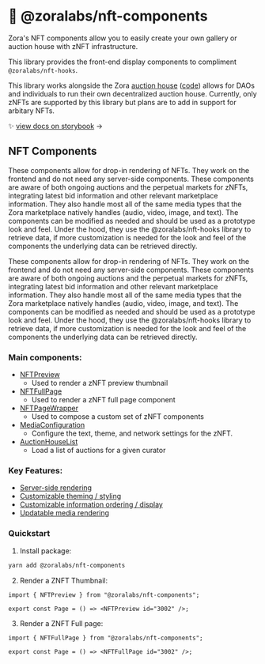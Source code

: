 # 💅 @zoralabs/nft-components

Zora's NFT components allow you to easily create your own gallery or auction house with zNFT infrastructure.

This library provides the front-end display components to compliment `@zoralabs/nft-hooks`.

This library works alongside the Zora [auction house](https://zora.mirror.xyz/9mQ9AeJK84USTnQ9eBY4Sc7s1bi0N8RoZd3Oy4q82FM) ([code](https://github.com/ourzora/auction-house)) allows for DAOs and individuals to run their own decentralized auction house. Currently, only zNFTs are supported by this library but plans are to add in support for arbitary NFTs.

✨ [view docs on storybook](https://ourzora.github.io/nft-components) →

## NFT Components

These components allow for drop-in rendering of NFTs. They work on the frontend and do not need any server-side components. These components are aware of both ongoing auctions and the perpetual markets for zNFTs, integrating latest bid information and other relevant marketplace information. They also handle most all of the same media types that the Zora marketplace natively handles (audio, video, image, and text). The components can be modified as needed and should be used as a prototype look and feel. Under the hood, they use the @zoralabs/nft-hooks library to retrieve data, if more customization is needed for the look and feel of the components the underlying data can be retrieved directly.

These components allow for drop-in rendering of NFTs. They work on the frontend and do not need any server-side components. These components are aware of both ongoing auctions and the perpetual markets for zNFTs, integrating latest bid information and other relevant marketplace information. They also handle most all of the same media types that the Zora marketplace natively handles (audio, video, image, and text). The components can be modified as needed and should be used as a prototype look and feel. Under the hood, they use the @zoralabs/nft-hooks library to retrieve data, if more customization is needed for the look and feel of the components the underlying data can be retrieved directly.

### Main components:

- [NFTPreview](https://ourzora.github.io/nft-components?path=/docs/renderer-nftpreview--image)
  - Used to render a zNFT preview thumbnail
- [NFTFullPage](https://ourzora.github.io/nft-components?path=/docs/renderer-nftfull--image)
  - Used to render a zNFT full page component
- [NFTPageWrapper](https://ourzora.github.io/nft-components?path=/story/renderer-nftpagewrapper--page)
  - Used to compose a custom set of zNFT components
- [MediaConfiguration](https://ourzora.github.io/nft-components?path=/story/renderer-mediaconfiguration--page)
  - Configure the text, theme, and network settings for the zNFT.
- [AuctionHouseList](https://ourzora.github.io/nft-components?path=/docs/renderer-auctionhouselist--images)
  - Load a list of auctions for a given curator

### Key Features:

- [Server-side rendering](https://ourzora.github.io/nft-components?path=/story/about-serverrendering--page)
- [Customizable theming / styling](https://ourzora.github.io/nft-components?path=/story/theming-previewcomponent--preview-card)
- [Customizable information ordering / display](https://ourzora.github.io/nft-components?path=/story/renderer-about--page)
- [Updatable media rendering](https://ourzora.github.io/nft-components?path=/story/about-customcomponentdocs--page)

### Quickstart

1. Install package:
```bash
yarn add @zoralabs/nft-components
```

2. Render a ZNFT Thumbnail:

```tsx
import { NFTPreview } from "@zoralabs/nft-components";

export const Page = () => <NFTPreview id="3002" />;
```

3. Render a ZNFT Full page:

```tsx
import { NFTFullPage } from "@zoralabs/nft-components";

export const Page = () => <NFTFullPage id="3002" />;
```
